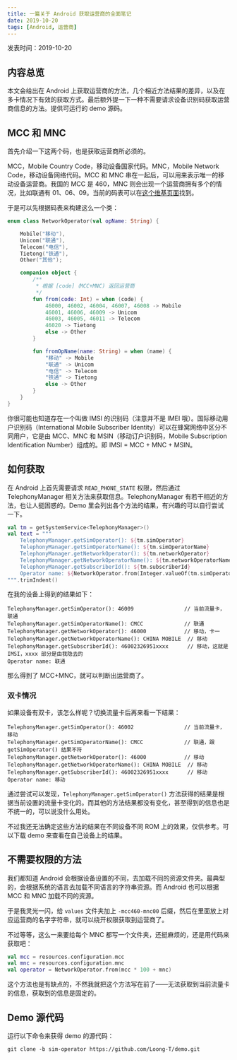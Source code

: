 ```yaml
---
title: 一篇关于 Android 获取运营商的全面笔记
date: 2019-10-20
tags: [Android, 运营商]
---
```



发表时间：2019-10-20

## 内容总览

本文会给出在 Android 上获取运营商的方法，几个相近方法结果的差异，以及在多卡情况下有效的获取方式。最后额外提一下一种不需要请求设备识别码获取运营商信息的方法。提供可运行的 demo 源码。

<!-- more -->

## MCC 和 MNC

首先介绍一下这两个码，也是获取运营商所必须的。

MCC，Mobile Country Code，移动设备国家代码。MNC，Mobile Network Code，移动设备网络代码。MCC 和 MNC 串在一起后，可以用来表示唯一的移动设备运营商。我国的 MCC 是 460，MNC 则会出现一个运营商拥有多个的情况，比如联通有 01、06、09。当前的码表可以在[这个维基页面](https://en.wikipedia.org/wiki/Mobile_Network_Codes_in_ITU_region_4xx_(Asia)#China_-_CN)找到。

于是可以先根据码表来构建这么一个类：

```kotlin
enum class NetworkOperator(val opName: String) {

    Mobile("移动"),
    Unicom("联通"),
    Telecom("电信"),
    Tietong("铁通"),
    Other("其他");

    companion object {
        /**
         * 根据 [code]（MCC+MNC) 返回运营商
         */
        fun from(code: Int) = when (code) {
            46000, 46002, 46004, 46007, 46008 -> Mobile
            46001, 46006, 46009 -> Unicom
            46003, 46005, 46011 -> Telecom
            46020 -> Tietong
            else -> Other
        }

        fun fromOpName(name: String) = when (name) {
            "移动" -> Mobile
            "联通" -> Unicom
            "电信" -> Telecom
            "铁通" -> Tietong
            else -> Other
        }
    }
}
```

你很可能也知道存在一个叫做 IMSI 的识别码（注意并不是 IMEI 哦）。国际移动用户识别码（International Mobile Subscriber Identity）可以在蜂窝网络中区分不同用户，它是由 MCC、MNC 和 MSIN（移动订户识别码，Mobile Subscription Identification Number）组成的。即 IMSI = MCC + MNC + MSIN。

## 如何获取

在 Android 上首先需要请求 `READ_PHONE_STATE` 权限，然后通过 TelephonyManager 相关方法来获取信息。TelephonyManager 有若干相近的方法，也让人挺困惑的。Demo 里会列出各个方法的结果，有兴趣的可以自行尝试一下。

```kotlin
val tm = getSystemService<TelephonyManager>()
val text = """
    TelephonyManager.getSimOperator(): ${tm.simOperator}
    TelephonyManager.getSimOperatorName(): ${tm.simOperatorName}
    TelephonyManager.getNetworkOperator(): ${tm.networkOperator}
    TelephonyManager.getNetworkOperatorName(): ${tm.networkOperatorName}
    TelephonyManager.getSubscriberId(): ${tm.subscriberId}
    Operator name: ${NetworkOperator.from(Integer.valueOf(tm.simOperator)).opName}
""".trimIndent()
```

在我的设备上得到的结果如下：

```
TelephonyManager.getSimOperator(): 46009				// 当前流量卡，联通
TelephonyManager.getSimOperatorName(): CMCC				// 联通
TelephonyManager.getNetworkOperator(): 46000			// 移动，卡一
TelephonyManager.getNetworkOperatorName(): CHINA MOBILE  // 移动
TelephonyManager.getSubscriberId(): 46002326951xxxx    	 // 移动，这就是 IMSI，xxxx 部分是由我隐去的
Operator name: 联通
```

那么得到了 MCC+MNC，就可以判断出运营商了。

### 双卡情况

如果设备有双卡，该怎么样呢？切换流量卡后再来看一下结果：

```
TelephonyManager.getSimOperator(): 46002				// 当前流量卡，移动
TelephonyManager.getSimOperatorName(): CMCC				// 联通，跟 getSimOperator() 结果不符
TelephonyManager.getNetworkOperator(): 46000			// 移动
TelephonyManager.getNetworkOperatorName(): CHINA MOBILE  // 移动
TelephonyManager.getSubscriberId(): 46002326951xxxx		 // 移动
Operator name: 移动
```

通过尝试可以发现，`TelephonyManager.getSimOperator()` 方法获得的结果是根据当前设置的流量卡变化的。而其他的方法结果都没有变化，甚至得到的信息也是不统一的，可以说没什么用处。

不过我还无法确定这些方法的结果在不同设备不同 ROM 上的效果，仅供参考。可以下载 demo 来查看在自己设备上的结果。

## 不需要权限的方法

我们都知道 Android 会根据设备设置的不同，去加载不同的资源文件夹。最典型的，会根据系统的语言去加载不同语言的字符串资源。而 Android 也可以根据 MCC 和 MNC 加载不同的资源。

于是我灵光一闪，给 `values` 文件夹加上 `-mcc460-mnc00` 后缀，然后在里面放上对应运营商的名字字符串，就可以绕开权限获取到运营商了。

不过等等，这么一来要给每个 MNC 都写一个文件夹，还挺麻烦的，还是用代码来获取吧：

```kotlin
val mcc = resources.configuration.mcc
val mnc = resources.configuration.mnc
val operator = NetworkOperator.from(mcc * 100 + mnc)
```

这个方法也是有缺点的，不然我就把这个方法写在前了——无法获取到当前流量卡的信息，获取到的信息是固定的。

## Demo 源代码

运行以下命令来获得 demo 的源代码：

```
git clone -b sim-operator https://github.com/Loong-T/demo.git
```
